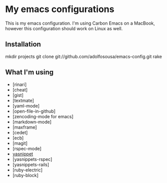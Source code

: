 My emacs configurations
=======================

This is my emacs configuration. I'm using Carbon Emacs on a MacBook, however this configuration should work on Linux as well.

Installation
------------

  mkdir projects
  git clone git://github.com/adolfosousa/emacs-config.git
  rake

What I'm using
--------------

- [rinari]
- [cheat]
- [gist]
- [textmate]
- [yaml-mode]
- [open-file-in-github]
- [zencoding-mode for emacs]
- [markdown-mode]
- [maxframe]
- [cedet]
- [ecb]
- [magit]
- [rspec-mode]
- [yasnippet]
- [yasnippets-rspec]
- [yasnippets-rails]
- [ruby-electric]
- [ruby-block]

[yasnippet]: http://code.google.com/p/yasnippet/
